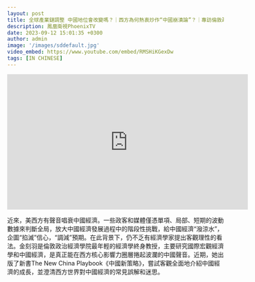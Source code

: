 ```yaml
---
layout: post
title: 全球產業鏈調整 中國地位會改變嗎？｜西方為何熱衷炒作“中國崩潰論”？｜專訪倫敦政治經濟學院教授金刻羽｜風雲對話｜
description: 鳳凰衛視PhoenixTV
date: 2023-09-12 15:01:35 +0300
author: admin
image: '/images/sddefault.jpg'
video_embed: https://www.youtube.com/embed/RMSHiKGexDw
tags: [IN CHINESE]
---
```


<iframe width="560" height="315" src="https://www.youtube.com/embed/RMSHiKGexDw?si=AYBLN8Yk1T-aKUh_" title="YouTube video player" frameborder="0" allow="accelerometer; autoplay; clipboard-write; encrypted-media; gyroscope; picture-in-picture; web-share" referrerpolicy="strict-origin-when-cross-origin" allowfullscreen></iframe>

近來，美西方有聲音唱衰中國經濟。一些政客和媒體僅憑單項、局部、短期的波動數據來判斷全局，放大中國經濟發展過程中的階段性挑戰，給中國經濟“潑涼水”，企圖“掐滅”信心，“調減”預期。在此背景下，仍不乏有經濟學家提出客觀理性的看法。金刻羽是倫敦政治經濟學院最年輕的經濟學終身教授，主要研究國際宏觀經濟學和中國經濟，是真正能在西方核心影響力圈層捲起波瀾的中國聲音。近期，她出版了新書The New China Playbook《中國新策略》，嘗試客觀全面地介紹中國經濟的成長，並澄清西方世界對中國經濟的常見誤解和迷思。
